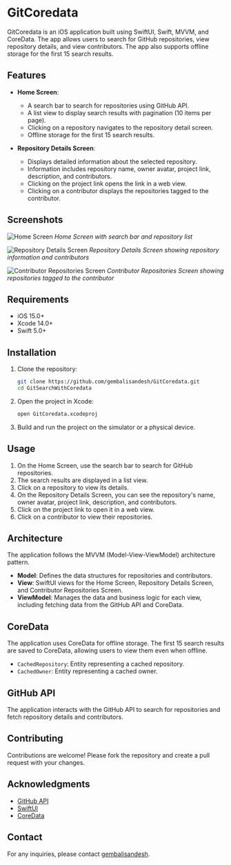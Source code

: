 # GitCoredata

GitCoredata is an iOS application built using SwiftUI, Swift, MVVM, and CoreData. The app allows users to search for GitHub repositories, view repository details, and view contributors. The app also supports offline storage for the first 15 search results.

## Features

- **Home Screen**:
  - A search bar to search for repositories using GitHub API.
  - A list view to display search results with pagination (10 items per page).
  - Clicking on a repository navigates to the repository detail screen.
  - Offline storage for the first 15 search results.

- **Repository Details Screen**:
  - Displays detailed information about the selected repository.
  - Information includes repository name, owner avatar, project link, description, and contributors.
  - Clicking on the project link opens the link in a web view.
  - Clicking on a contributor displays the repositories tagged to the contributor.

## Screenshots

![Home Screen](https://github.com/gembalisandesh/GitCoredata/assets/93411433/8cd6f1d5-367c-47a7-b7b3-cc74c1267034)
*Home Screen with search bar and repository list*

![Repository Details Screen](https://github.com/gembalisandesh/GitCoredata/assets/93411433/74e9a1e1-e852-4239-8174-2924d3f7b49c)
*Repository Details Screen showing repository information and contributors*

![Contributor Repositories Screen](https://github.com/gembalisandesh/GitCoredata/assets/93411433/9f7d7b7e-0eca-4ffd-a724-1bdac1347cb0)
*Contributor Repositories Screen showing repositories tagged to the contributor*

## Requirements

- iOS 15.0+
- Xcode 14.0+
- Swift 5.0+

## Installation

1. Clone the repository:
    ```sh
    git clone https://github.com/gembalisandesh/GitCoredata.git
    cd GitSearchWithCoredata
    ```

2. Open the project in Xcode:
    ```sh
    open GitCoredata.xcodeproj
    ```

3. Build and run the project on the simulator or a physical device.

## Usage

1. On the Home Screen, use the search bar to search for GitHub repositories.
2. The search results are displayed in a list view.
3. Click on a repository to view its details.
4. On the Repository Details Screen, you can see the repository's name, owner avatar, project link, description, and contributors.
5. Click on the project link to open it in a web view.
6. Click on a contributor to view their repositories.

## Architecture

The application follows the MVVM (Model-View-ViewModel) architecture pattern.

- **Model**: Defines the data structures for repositories and contributors.
- **View**: SwiftUI views for the Home Screen, Repository Details Screen, and Contributor Repositories Screen.
- **ViewModel**: Manages the data and business logic for each view, including fetching data from the GitHub API and CoreData.

## CoreData

The application uses CoreData for offline storage. The first 15 search results are saved to CoreData, allowing users to view them even when offline.

- `CachedRepository`: Entity representing a cached repository.
- `CachedOwner`: Entity representing a cached owner.

## GitHub API

The application interacts with the GitHub API to search for repositories and fetch repository details and contributors.


## Contributing

Contributions are welcome! Please fork the repository and create a pull request with your changes.

## Acknowledgments

- [GitHub API](https://developer.github.com/v3/)
- [SwiftUI](https://developer.apple.com/documentation/swiftui/)
- [CoreData](https://developer.apple.com/documentation/coredata/)

## Contact

For any inquiries, please contact [gembalisandesh](https://github.com/gembalisandesh).
